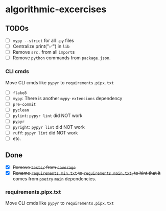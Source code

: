 # algorithmic-excercises

## TODOs

- [ ] `mypy --strict` for all `.py` files
- [ ] Centralize print("✅") in `lib`
- [ ] Remove `src.` from all `import`s
- [ ] Remove `python` commands from `package.json`.

### CLI cmds

Move CLI cmds like `pypyr` to `requirements.pipx.txt`

- [ ] `flake8`
- [ ] `mypy`: There is another `mypy-extensions` dependency
- [ ] `pre-commit`
- [ ] `pyclean`
- [ ] `pylint`: `pypyr lint` did NOT work
- [ ] `pypyr`
- [ ] `pyright`: `pypyr lint` did NOT work
- [ ] `ruff`: `pypyr lint` did NOT work
- [ ] etc.

## Done

- [x] ~~Remove `tests/` from `coverage`~~
- [x] ~~Rename `requirements.min.txt` to `requirements.main.txt`, to hint that it comes from `poetry` `main` dependencies.~~

### requirements.pipx.txt

Move CLI cmds like `pypyr` to `requirements.pipx.txt`
